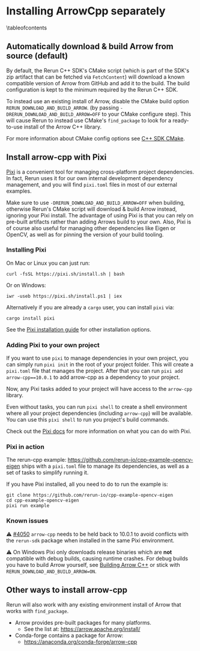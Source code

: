 # Installing ArrowCpp separately

\tableofcontents

## Automatically download & build Arrow from source (default)

By default, the Rerun C++ SDK's CMake script (which is part of the SDK's zip artifact that can be fetched via `FetchContent`)
will download a known compatible version of Arrow from GitHub and add it to the build.
The build configuration is kept to the minimum required by the Rerun C++ SDK.

To instead use an existing install of Arrow, disable the CMake build option `RERUN_DOWNLOAD_AND_BUILD_ARROW`.
(by passing `-DRERUN_DOWNLOAD_AND_BUILD_ARROW=OFF` to your CMake configure step).
This will cause Rerun to instead use CMake's `find_package` to look for a ready-to-use install of the Arrow C++ library.

For more information about CMake config options see [C++ SDK CMake](cmake_setup_in_detail.md).

## Install arrow-cpp with Pixi

[Pixi](https://prefix.dev/docs/pixi/overview) is a convenient tool for managing cross-platform project dependencies. In
fact, Rerun uses it for our own internal development dependency management, and you will find `pixi.toml` files in most
of our external examples.

Make sure to use `-DRERUN_DOWNLOAD_AND_BUILD_ARROW=OFF` when building, otherwise Rerun's CMake script
will download & build Arrow instead, ignoring your Pixi install.
The advantage of using Pixi is that you can rely on pre-built artifacts rather than adding Arrows build to your own.
Also, Pixi is of course also useful for managing other dependencies like Eigen or OpenCV,
as well as for pinning the version of your build tooling.

### Installing Pixi
On Mac or Linux you can just run:
```
curl -fsSL https://pixi.sh/install.sh | bash
```
Or on Windows:
```
iwr -useb https://pixi.sh/install.ps1 | iex
```

Alternatively if you are already a `cargo` user, you can install `pixi` via:
```
cargo install pixi
```

See the [Pixi installation guide](https://prefix.dev/docs/pixi/overview#installation) for other installation options.

### Adding Pixi to your own project

If you want to use `pixi` to manage dependencies in your own project, you can simply run `pixi init` in the root of your
project folder. This will create a `pixi.toml` file that manages the project. After that you can run
`pixi add arrow-cpp==10.0.1` to add arrow-cpp as a dependency to your project.

Now, any Pixi tasks added to your project will have access to the `arrow-cpp` library.

Even without tasks, you can run `pixi shell` to create a shell environment where all your project dependencies
(including `arrow-cpp`) will be available. You can use this `pixi shell` to run you project's build commands.

Check out the [Pixi docs](https://pixi.sh/latest/#getting-started) for more information on what you can do with Pixi.

### Pixi in action

The rerun-cpp example: <https://github.com/rerun-io/cpp-example-opencv-eigen> ships with a `pixi.toml` file to manage
its dependencies, as well as a set of tasks to simplify running it.

If you have Pixi installed, all you need to do to run the example is:
```
git clone https://github.com/rerun-io/cpp-example-opencv-eigen
cd cpp-example-opencv-eigen
pixi run example
```

### Known issues

⚠️ [#4050](https://github.com/rerun-io/rerun/issues/4050) `arrow-cpp` needs to be held back to 10.0.1 to avoid conflicts
with the `rerun-sdk` package when installed in the same Pixi environment.

⚠️ On Windows Pixi only downloads release binaries which are **not** compatible with debug builds, causing runtime crashes.
For debug builds you have to build Arrow yourself, see [Building Arrow C++](https://arrow.apache.org/docs/developers/cpp/building.html)
or stick with `RERUN_DOWNLOAD_AND_BUILD_ARROW=ON`.

## Other ways to install arrow-cpp

Rerun will also work with any existing environment install of Arrow that works with `find_package`.
 - Arrow provides pre-built packages for many platforms.
   - See the list at: <https://arrow.apache.org/install/>
 - Conda-forge contains a package for Arrow:
   - <https://anaconda.org/conda-forge/arrow-cpp>
